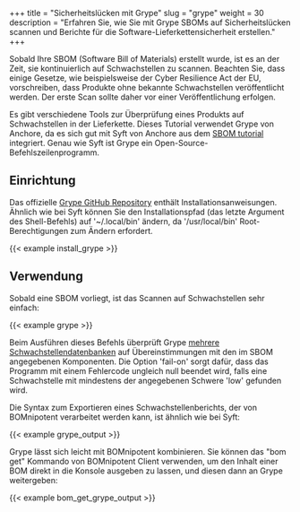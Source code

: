 +++
title = "Sicherheitslücken mit Grype"
slug = "grype"
weight = 30
description = "Erfahren Sie, wie Sie mit Grype SBOMs auf Sicherheitslücken scannen und Berichte für die Software-Lieferkettensicherheit erstellen."
+++

Sobald Ihre SBOM (Software Bill of Materials) erstellt wurde, ist es an der Zeit, sie kontinuierlich auf Schwachstellen zu scannen. Beachten Sie, dass einige Gesetze, wie beispielsweise der Cyber Resilience Act der EU, vorschreiben, dass Produkte ohne bekannte Schwachstellen veröffentlicht werden. Der erste Scan sollte daher vor einer Veröffentlichung erfolgen.

Es gibt verschiedene Tools zur Überprüfung eines Produkts auf Schwachstellen in der Lieferkette. Dieses Tutorial verwendet Grype von Anchore, da es sich gut mit Syft von Anchore aus dem [SBOM tutorial](/de/integration/syft/) integriert. Genau wie Syft ist Grype ein Open-Source-Befehlszeilenprogramm.

## Einrichtung

Das offizielle [Grype GitHub Repository](https://github.com/anchore/grype#installation) enthält Installationsanweisungen. Ähnlich wie bei Syft können Sie den Installationspfad (das letzte Argument des Shell-Befehls) auf '~/.local/bin' ändern, da '/usr/local/bin' Root-Berechtigungen zum Ändern erfordert.

{{< example install_grype >}}

## Verwendung

Sobald eine SBOM vorliegt, ist das Scannen auf Schwachstellen sehr einfach:

{{< example grype >}}

Beim Ausführen dieses Befehls überprüft Grype  [mehrere Schwachstellendatenbanken](https://github.com/anchore/grype?tab=readme-ov-file#grypes-database) auf Übereinstimmungen mit den im SBOM angegebenen Komponenten. Die Option 'fail-on' sorgt dafür, dass das Programm mit einem Fehlercode ungleich null beendet wird, falls eine Schwachstelle mit mindestens der angegebenen Schwere 'low' gefunden wird.

Die Syntax zum Exportieren eines Schwachstellenberichts, der von BOMnipotent verarbeitet werden kann, ist ähnlich wie bei Syft:

{{< example grype_output >}}

Grype lässt sich leicht mit BOMnipotent kombinieren. Sie können das "bom get" Kommando von BOMnipotent Client verwenden, um den Inhalt einer BOM direkt in die Konsole ausgeben zu lassen, und diesen dann an Grype weitergeben:

{{< example bom_get_grype_output >}}
